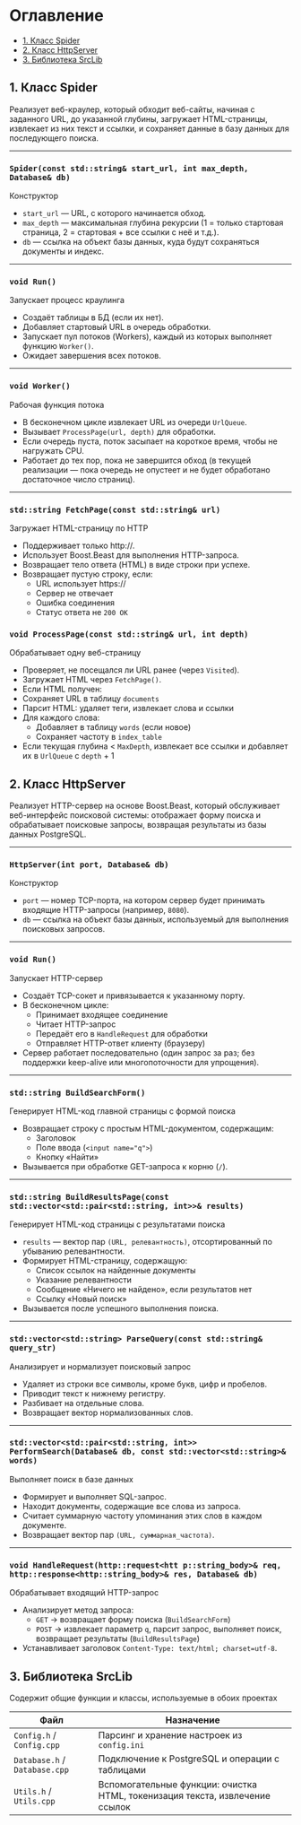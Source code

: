# Оглавление

- [1. Класс Spider](#1-класс-spider)
- [2. Класс HttpServer](#2-класс-httpserver)
- [3. Библиотека SrcLib](#3-библиотека-srclib)

## 1. Класс Spider
Реализует веб-краулер, который обходит веб-сайты, начиная с заданного URL, до указанной глубины, загружает HTML-страницы, извлекает из них текст и ссылки, и сохраняет данные в базу данных для последующего поиска.

---
### `Spider(const std::string& start_url, int max_depth, Database& db)`

Конструктор

   - `start_url` — URL, с которого начинается обход.
   - `max_depth` — максимальная глубина рекурсии (1 = только стартовая страница, 2 = стартовая + все ссылки с неё и т.д.).
   - `db` — ссылка на объект базы данных, куда будут сохраняться документы и индекс.

---
### `void Run()`

Запускает процесс краулинга

   - Создаёт таблицы в БД (если их нет).
   - Добавляет стартовый URL в очередь обработки.
   - Запускает пул потоков (Workers), каждый из которых выполняет функцию `Worker()`.
   - Ожидает завершения всех потоков.

---
### `void Worker()`

Рабочая функция потока

   - В бесконечном цикле извлекает URL из очереди `UrlQueue`.
   - Вызывает `ProcessPage(url, depth)` для обработки.
   - Если очередь пуста, поток засыпает на короткое время, чтобы не нагружать CPU.
   - Работает до тех пор, пока не завершится обход (в текущей реализации — пока очередь не опустеет и не будет обработано достаточное число страниц).

---
### `std::string FetchPage(const std::string& url)`

Загружает HTML-страницу по HTTP

   - Поддерживает только http://.
   - Использует Boost.Beast для выполнения HTTP-запроса.
   - Возвращает тело ответа (HTML) в виде строки при успехе.
   - Возвращает пустую строку, если:
     - URL использует https://
     - Сервер не отвечает
     - Ошибка соединения
     - Статус ответа не `200 OK`

### `void ProcessPage(const std::string& url, int depth)`

Обрабатывает одну веб-страницу

   - Проверяет, не посещался ли URL ранее (через `Visited`).
   - Загружает HTML через `FetchPage()`.
   - Если HTML получен:
   - Сохраняет URL в таблицу `documents`
   - Парсит HTML: удаляет теги, извлекает слова и ссылки
   - Для каждого слова:
     - Добавляет в таблицу `words` (если новое)
     - Сохраняет частоту в `index_table`
   - Если текущая глубина < `MaxDepth`, извлекает все ссылки и добавляет их в `UrlQueue` с `depth` + 1


## 2. Класс HttpServer

Реализует HTTP-сервер на основе Boost.Beast, который обслуживает веб-интерфейс поисковой системы: отображает форму поиска и обрабатывает поисковые запросы, возвращая результаты из базы данных PostgreSQL.

---
### `HttpServer(int port, Database& db)`

Конструктор
- `port` — номер TCP-порта, на котором сервер будет принимать входящие HTTP-запросы (например, `8080`).
- `db` — ссылка на объект базы данных, используемый для выполнения поисковых запросов.

---
### `void Run()`
Запускает HTTP-сервер

- Создаёт TCP-сокет и привязывается к указанному порту.
- В бесконечном цикле:
  - Принимает входящее соединение
  - Читает HTTP-запрос
  - Передаёт его в `HandleRequest` для обработки
  - Отправляет HTTP-ответ клиенту (браузеру)
- Сервер работает последовательно (один запрос за раз; без поддержки keep-alive или многопоточности для упрощения).

---
### `std::string BuildSearchForm()`
Генерирует HTML-код главной страницы с формой поиска

- Возвращает строку с простым HTML-документом, содержащим:
  - Заголовок
  - Поле ввода (`<input name="q">`)
  - Кнопку «Найти»
- Вызывается при обработке GET-запроса к корню (`/`).

---
### `std::string BuildResultsPage(const std::vector<std::pair<std::string, int>>& results)`
Генерирует HTML-код страницы с результатами поиска

- `results` — вектор пар `(URL, релевантность)`, отсортированный по убыванию релевантности.
- Формирует HTML-страницу, содержащую:
  - Список ссылок на найденные документы
  - Указание релевантности
  - Сообщение «Ничего не найдено», если результатов нет
  - Ссылку «Новый поиск»
- Вызывается после успешного выполнения поиска.

---
### `std::vector<std::string> ParseQuery(const std::string& query_str)`
Анализирует и нормализует поисковый запрос

- Удаляет из строки все символы, кроме букв, цифр и пробелов.
- Приводит текст к нижнему регистру.
- Разбивает на отдельные слова.
- Возвращает вектор нормализованных слов.

---
### `std::vector<std::pair<std::string, int>> PerformSearch(Database& db, const std::vector<std::string>& words)`
Выполняет поиск в базе данных

- Формирует и выполняет SQL-запрос.
- Находит документы, содержащие все слова из запроса.
- Считает суммарную частоту упоминания этих слов в каждом документе.
- Возвращает вектор пар `(URL, суммарная_частота)`.

---
### `void HandleRequest(http::request<htt p::string_body>& req, http::response<http::string_body>& res, Database& db)`
Обрабатывает входящий HTTP-запрос

- Анализирует метод запроса:
  - `GET` → возвращает форму поиска (`BuildSearchForm`)
  - `POST` → извлекает параметр `q`, парсит запрос, выполняет поиск, возвращает результаты (`BuildResultsPage`)
- Устанавливает заголовок `Content-Type: text/html; charset=utf-8`.


## 3. Библиотека SrcLib

Содержит общие функции и классы, используемые в обоих проектах

| Файл                          | Назначение                                                                   |
|-------------------------------|------------------------------------------------------------------------------|
| `Config.h` / `Config.cpp`     | Парсинг и хранение настроек из `config.ini`                                  |
| `Database.h` / `Database.cpp` | Подключение к PostgreSQL и операции с таблицами                              |
| `Utils.h` / `Utils.cpp`       | Вспомогательные функции: очистка HTML, токенизация текста, извлечение ссылок |
